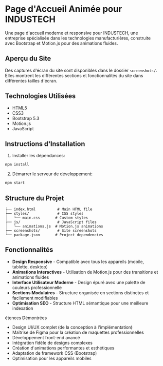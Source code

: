 # Page d'Accueil Animée pour INDUSTECH

Une page d'accueil moderne et responsive pour INDUSTECH, une entreprise spécialisée dans les technologies manufacturières, construite avec Bootstrap et Motion.js pour des animations fluides.

## Aperçu du Site

Des captures d'écran du site sont disponibles dans le dossier `screenshots/`. Elles montrent les différentes sections et fonctionnalités du site dans différentes tailles d'écran.

## Technologies Utilisées
- HTML5
- CSS3
- Bootstrap 5.3
- Motion.js
- JavaScript

## Instructions d'Installation
1. Installer les dépendances:
```bash
npm install
```

2. Démarrer le serveur de développement:
```bash
npm start
```

## Structure du Projet
```
├── index.html          # Main HTML file
├── styles/             # CSS styles
│   └── main.css       # Custom styles
├── js/                 # JavaScript files
│   └── animations.js  # Motion.js animations
├── screenshots/        # Site screenshots
└── package.json       # Project dependencies
```

## Fonctionnalités

- **Design Responsive** - Compatible avec tous les appareils (mobile, tablette, desktop)
- **Animations Interactives** - Utilisation de Motion.js pour des transitions et animations fluides
- **Interface Utilisateur Moderne** - Design épuré avec une palette de couleurs professionnelle
- **Sections Modulaires** - Structure organisée en sections distinctes et facilement modifiables
- **Optimisation SEO** - Structure HTML sémantique pour une meilleure indexation

étences Démontrées

- Design UI/UX complet (de la conception à l'implémentation)
- Maîtrise de Figma pour la création de maquettes professionnelles
- Développement front-end avancé
- Intégration fidèle de designs complexes
- Création d'animations performantes et esthétiques
- Adaptation de framework CSS (Bootstrap)
- Optimisation pour les appareils mobiles